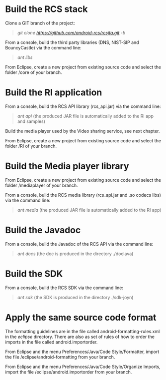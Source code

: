 # Build the RCS stack #

Clone a GIT branch of the project:
> _git clone https://github.com/android-rcs/rcsjta.git -b <a branch>_

From a console, build the third party libraries (DNS, NIST-SIP and BouncyCastle) via the command line:
> _ant libs_

From Eclipse, create a new project from existing source code and select the folder /core of your branch.


# Build the RI application #

From a console, build the RCS API library (rcs\_api.jar) via the command line:
> _ant api_ (the produced JAR file is automatically added to the RI app and samples)

Build the media player used by the Video sharing service, see next chapter.

From Eclipse, create a new project from existing source code and select the folder /RI of your branch.

# Build the Media player library #

From Eclipse, create a new project from existing source code and select the folder /mediaplayer of your branch.

From a console, build the RCS media library (rcs\_api.jar and .so codecs libs) via the command line:
> _ant media_ (the produced JAR file is automatically added to the RI app)


# Build the Javadoc #

From a console, build the Javadoc of the RCS API via the command line:
> _ant docs_ (the doc is produced in the directory ./doclava)



# Build the SDK #

From a console, build the RCS SDK via the command line:
> _ant sdk_ (the SDK is produced in the directory ./sdk-joyn)


# Apply the same source code format #

The formatting guidelines are in the file called android-formatting-rules.xml in the _eclipse_ directory. There are also as set of rules of how to order the imports in the file called android.importorder.

From Eclipse and the menu Preferences/Java/Code Style/Formatter, import the file /eclipse/android-formatting from your branch.

From Eclipse and the menu Preferences/Java/Code Style/Organize Imports, import the file /eclipse/android.importorder from your branch.
